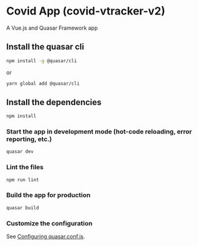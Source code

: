 # Covid App (covid-vtracker-v2)

A Vue.js and Quasar Framework app

## Install the quasar cli
```bash
npm install -g @quasar/cli
```
or
```bash
yarn global add @quasar/cli
```

## Install the dependencies
```bash
npm install
```

### Start the app in development mode (hot-code reloading, error reporting, etc.)
```bash
quasar dev
```

### Lint the files
```bash
npm run lint
```

### Build the app for production
```bash
quasar build
```

### Customize the configuration
See [Configuring quasar.conf.js](https://quasar.dev/quasar-cli/quasar-conf-js).
